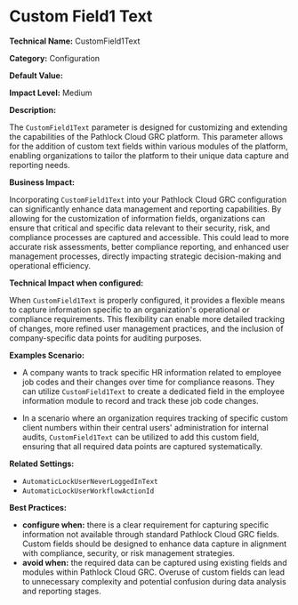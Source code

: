 # Custom Field1 Text

**Technical Name:** CustomField1Text

**Category:** Configuration

**Default Value:**

**Impact Level:** Medium

**Description:**

The `CustomField1Text` parameter is designed for customizing and extending the capabilities of the Pathlock Cloud GRC platform. This parameter allows for the addition of custom text fields within various modules of the platform, enabling organizations to tailor the platform to their unique data capture and reporting needs.

**Business Impact:**

Incorporating `CustomField1Text` into your Pathlock Cloud GRC configuration can significantly enhance data management and reporting capabilities. By allowing for the customization of information fields, organizations can ensure that critical and specific data relevant to their security, risk, and compliance processes are captured and accessible. This could lead to more accurate risk assessments, better compliance reporting, and enhanced user management processes, directly impacting strategic decision-making and operational efficiency.

**Technical Impact when configured:**

When `CustomField1Text` is properly configured, it provides a flexible means to capture information specific to an organization's operational or compliance requirements. This flexibility can enable more detailed tracking of changes, more refined user management practices, and the inclusion of company-specific data points for auditing purposes.

**Examples Scenario:**

- A company wants to track specific HR information related to employee job codes and their changes over time for compliance reasons. They can utilize `CustomField1Text` to create a dedicated field in the employee information module to record and track these job code changes.
  
- In a scenario where an organization requires tracking of specific custom client numbers within their central users' administration for internal audits, `CustomField1Text` can be utilized to add this custom field, ensuring that all required data points are captured systematically.

**Related Settings:**

- `AutomaticLockUserNeverLoggedInText`
- `AutomaticLockUserWorkflowActionId`

**Best Practices:** 

- **configure when:** there is a clear requirement for capturing specific information not available through standard Pathlock Cloud GRC fields. Custom fields should be designed to enhance data capture in alignment with compliance, security, or risk management strategies.
- **avoid when:** the required data can be captured using existing fields and modules within Pathlock Cloud GRC. Overuse of custom fields can lead to unnecessary complexity and potential confusion during data analysis and reporting stages.